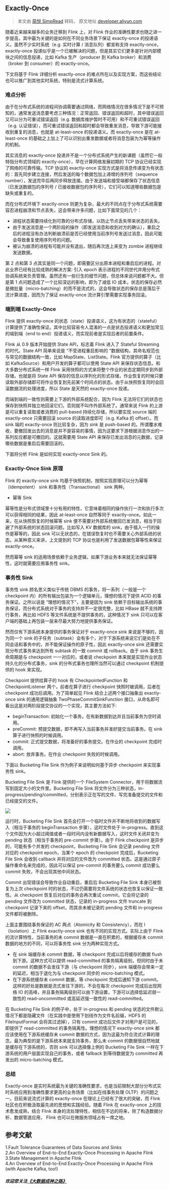 ## Exactly-Once

> 本文由 [简悦 SimpRead](http://ksria.com/simpread/) 转码， 原文地址 [developer.aliyun.com](https://developer.aliyun.com/article/714835?spm=a2c6h.13262185.0.0.2e3e5588ASDohQ)

随着近来越来越多的业务迁移到 Flink 上，对 Flink 作业的准确性要求也随之进一步提高，其中最为关键的是如何在不同业务场景下保证 exactly-once 的投递语义。虽然不少实时系统（e.g. 实时计算 / 消息队列）都宣称支持 exactly-once，exactly-once 投递似乎是一个已被解决的问题，但是其实它们更多是针对内部模块之间的信息投递，比如 Kafka 生产（producer 到 Kafka broker）和消费（broker 到 consumer）的 exactly-once。

下文将基于 Flink 详细分析 exactly-once 的难点所在以及实现方案，而这些结论也可以推广到其他实时系统，特别是流式计算系统。

### 难点分析

由于在分布式系统的进程间协调需要通过网络，而网络情况在很多情况下是不可预知的，通常发送消息要考虑三种情况：正常返回、错误返回和超时，其中错误返回又可以分为可重试错误返回（e.g. 数据库维护暂时不可用）和不可重试错误返回（e.g. 认证错误），而可重试错误返回和超时都会导致重发消息，导致下游可能接收到重复的消息，也就是 at-least-once 的投递语义。而 exactly-once 是在 at-least-once 的基础之上加上了可以识别出重发数据或者将消息包装为为幂等操作的机制。

其实消息的 exactly-once 投递并不是一个分布式系统产生的新课题（虽然它一般特指分布式领域的 exactly-once），早在计算网络发展初期的 TCP 协议已经实现了网络的可靠传输。TCP 协议的 exactly-once 实现方式是将消息传递变为有状态的：首先同步建立连接，然后发送的每个数据包加上递增的序列号（sequence number），发送完毕后再同步释放连接。由于发送端和接受端都保存了状态信息（已发送数据包的序列号 / 已接收数据包的序列号），它们可以知道哪些数据包是缺失或重复的。

而在分布式环境下 exactly-once 则更为复杂，最大的不同点在于分布式系统需要容忍进程崩溃和节点丢失，这会带来许多问题，比如下面常见的几个：

*   进程状态需要持续化到可靠的分布式存储，以防止节点丢失带来状态的丢失。
*   由于发送消息是一个两阶段的操作（即发送消息和收到对方的确认），重启之后的进程没有办法判断崩溃前是否已经使用当前序列号发送过消息，因此可能会导致重复使用序列号的问题。
*   被认为崩溃的进程有可能并没有退出，随后再次连上来变为 zombie 进程继续发送数据。

第 2 点和第 3 点其实是同一个问题，即需要区分出原本进程和重启后的进程。对此业界已经有比较成熟的解决方案: 引入 epoch 表示进程的不同世代并用分布式协调系统来负责管理。虽然还有一些衍生的细节问题，但总体来说问题都不大。但是第 1 点问题造成了一个比较深远的影响，即为了减低 IO 成本，状态的保存必然是微批量（micro-batching）的而不是流式的，这会导致状态的保存总是落后于流计算进度，因而为了保证 exactly-once 流计算引擎需要实现事务回滚。

### 端到端 Exactly-Once

Flink 提供 exactly-once 的状态（state）投递语义，这为有状态的（stateful）计算提供了准确性保证。其中比较容易令人混淆的一点是状态投递语义和更加常见的端到端（end to end）投递语义，而实现前者是实现后者的前置条件。

Flink 从 0.9 版本开始提供 State API，标志着 Flink 进入了 Stateful Streaming 的时代。State API 简单来说是 “不受进程重启影响的 “数据结构，其命名规范也与常见的数据结构一致，比如 MapState、ListState。Flink 官方提供的算子（比如 KafkaSource）和用户开发的算子都可以使用 State API 来保存状态信息。和大多数分布式系统一样 Flink 采用快照的方式来将整个作业的状态定期同步到外部存储，也就是将 State API 保存的信息以序列化的形式存储，作业恢复的时候只要读取外部存储即可将作业恢复到先前某个时间点的状态。由于从快照恢复同时会回滚数据流的处理进度，所以 State 是天然的 exactly-once 投递。

而端到端的一致性则需要上下游的外部系统配合，因为 Flink 无法将它们的状态也保存到快照并独立地回滚它们，否则就不叫作外部系统了。通常来说 Flink 的上游是可以重复读取或者消费的 pull-based 持续化存储，所以要实现 source 端的 exactly-once 只需要回滚 source 的读取进度即可（e.g. Kafka 的 offset）。而 sink 端的 exactly-once 则比较复杂，因为 sink 是 push-based 的。所谓覆水难收，要撤回发出去的消息是并不是容易的事情，因为这要求下游根据消息作出的一系列反应都是可撤回的。这就需要用 State API 来保存已发出消息的元数据，记录哪些数据是重启后需要回滚的。

下面将分析 Flink 是如何实现 exactly-once Sink 的。

### Exactly-Once Sink 原理

Flink 的 exactly-once sink 均基于快照机制，按照实现原理可以分为幂等（Idempotent） sink 和事务性（Transactional） sink 两种。

- 幂等 Sink

幂等性是分布式领域里十分有用的特性，它意味着相同的操作执行一次和执行多次可以获得相同的结果，因此 at-least-once 自然等同于 exactly-once。如此一来，在从快照恢复的时候幂等 sink 便不需要对外部系统撤回已发消息，相当于回避了外部系统的状态回滚问题。比如写入 KV 数据库的 sink，由于插入一行的操作是幂等的，因此 sink 可以无状态的，在错误恢复时也不需要关心外部系统的状态。从某种意义来讲，上文提到的 TCP 协议也是利用了发送数据包幂等性来保证 exactly-once。

然而幂等 sink 的适用场景依赖于业务逻辑，如果下游业务本来就无法保证幂等性，这时就需要应用事务性 sink。

### 事务性 Sink

事务性 sink 顾名思义类似于传统 DBMS 的事务，将一系列（一般是一个 checkpoint 内）的所有输出包装为一个逻辑单元，理想的情况下提供 ACID 的事务保证。之所以说是 “理想的情况下”，主要是因为 sink 依赖于目标输出系统的事务保证，而分布式系统对于事务的支持并不一定很完整，比如 HBase 就不支持跨行事务，再比如 HDFS 等文件系统是不提供事务的，这种情况下 sink 只可以在客户端的基础上再包装一层来尽最大努力地提供事务保证。

然而仅有下游系统本身提供的事务保证对于 exactly-once sink 来说是不够的，因为同一个 sink 的子任务（subtask）会有多个，对于下游系统来说它们是处在不同会话和事务中的，并不能保证操作的原子性，因此 exactly-once sink 还需要实现分布式事务来达到所有 subtask 的一致 commit 或 rollback。由于 sink 事务生命周期是与 checkpoint 一一对应的，或者说 checkpoint 本来就是实现作业状态持久化的分布式事务，sink 的分布式事务也理所当然可以通过 checkpoint 机制提供的 hook 来实现。

Checkpoint 提供给算子的 hook 有 CheckpointedFunction 和 CheckpointListener 两个，前者在算子进行 checkpoint 快照时被调用，后者在 checkpoint 成功后调用。为了简单起见 Flink 结合上述两个接口抽象出 exactly-once sink 的通用逻辑抽象 TwoPhaseCommitSinkFunction 接口，从命名即可看出这是对两阶段提交协议的一个实现，其主要方法如下:

*   beginTransaction: 初始化一个事务。在有新数据到达并且当前事务为空时调用。
*   preCommit: 预提交数据，即不再写入当前事务并准好提交当前事务。在 sink 算子进行快照的时候调用。
*   commit: 正式提交数据，将准备好的事务提交。在作业的 checkpoint 完成时调用。
*   abort: 放弃事务。在作业 checkpoint 失败的时候调用。

下面以 Bucketing File Sink 作为例子来说明如何基于异步 checkpoint 来实现事务性 sink。

Bucketing File Sink 是 Flink 提供的一个 FileSystem Connector，用于将数据流写到固定大小的文件里。Bucketing File Sink 将文件分为三种状态，in-progress/pending/committed，分别表示正在写的文件、写完准备提交的文件和已经提交的文件。

![](https://yqfile.alicdn.com/82db10a17cb2a25df7fa09b19e2b85f1005dcf01.png?x-oss-process=image/resize,w_1400/format,webp)

运行时，Bucketing File Sink 首先会打开一个临时文件并不断地将收到的数据写入（相当于事务的 beginTransaction 步骤），这时文件处于 in-progress。直到这个文件因为大小超过阈值或者一段时间内没有新数据写入，这时文件关闭并变为 pending 状态（相当于事务的 pre-commit 步骤）。由于 Flink checkpoint 是异步的，可能有多个并发的 checkpoint，Bucketing File Sink 会记录 pending 文件对应的 checkpoint epoch，当某个 epoch 的 checkpoint 完成后，Bucketing File Sink 会收到 callback 并将对应的文件改为 committed 状态。这是通过原子操作重命名来完成的，因此可以保证 pre-commit 的事务要么 commit 成功要么 commit 失败，不会出现其他中间状态。

Commit 出现错误会导致作业自动重启，重启后 Bucketing File Sink 本身已被恢复为上次 checkpoint 时的状态，不过仍需要将文件系统的状态也恢复以保证一致性。从 checkpoint 恢复后对应的事务会再次重试 commit，它会将记录的 pending 文件改为 committed 状态，记录的 in-progress 文件 truncate 到 checkpoint 记录下来的 offset，而其余未被记录的 pending 文件和 in-progress 文件都将被删除。

上面主要围绕事务保证的 AC 两点（Atomicity 和 Consistency），而在 I（Isolation）上 Flink exactly-once sink 也有不同的实现方式。实际上由于 Flink 的流计算特性，当前事务的未 commit 数据是一直在积累的，根据缓存未 commit 数据的地方的不同，可以将事务性 sink 分为两种实现方式。

*   在 sink 端缓存未 commit 数据，等 checkpoint 完成以后将缓存的数据 flush 到下游。这种方式可以提供 read-committed 的事务隔离级别，但同时由于未 commit 的数据不会发往下游（与 checkpoint 同步），sink 端缓存会带来一定的延迟，相当于退化为与 checkpoint 同步的 micro-batching 模式。
*   在下游系统缓存未 commit 数据，等 checkpoint 完成后通知下游 commit。这样的好处是数据是流式发往下游的，不会在每次 checkpoint 完成后出现网络 IO 的高峰，并且事务隔离级别可以由下游设置，下游可以选择低延迟弱一致性的 read-uncommitted 或高延迟强一致性的 read-committed。

在 Bucketing File Sink 的例子中，处于 in-progress 和 pending 状态的文件默认情况下都是隐藏文件（在实践中是使用下划线作为文件名前缀，HDFS 的 FileInputFormat 会将其过滤掉），只有 commit 成功后文件才对用户是可见的，即提供了 read-committed 的事务隔离性。理想的情况下 exactly-once sink 都应该使用在下游系统缓存未 commit 数据的方式，因为这最为符合流式计算的理念。最为典型的是下游系统本来就支持事务，那么未 commit 的数据很自然地就是缓存在下游系统的，否则 sink 可以选择像上例的 Bucketing File Sink 一样在下游系统的用户层面实现自己的事务，或者 fallback 到等待数据变为 committed 再发出的 micro-batching 模式。

### 总结

Exactly-once 是实时系统最为关键的准确性要求，也是当前限制大部分分布式实时系统应用到准确性要求更高的业务场景（比如在线事务处理 OLTP）的问题之一。目前来说流式计算的 exactly-once 在理论上已经有了很大的突破，而 Flink 社区也在积极汲取最先进的思想和实践经验。随着 Flink 在 exactly-once 上的技术愈发成熟，结合 Flink 本身的流处理特性，相信在不远的将来，除了构造数据分析、数据管道应用， Flink 也可以在微服务领域占有一席之地。

参考文献
----

1.Fault Tolerance Guarantees of Data Sources and Sinks  
2.An Overview of End-to-End Exactly-Once Processing in Apache Flink  
3.State Management in Apache Flink  
4.An Overview of End-to-End Exactly-Once Processing in Apache Flink (with Apache Kafka, too!)

##### 欢迎您关注[《大数据成神之路》](https://shimo.im/docs/jdPhrtFwVCAMkoWv)